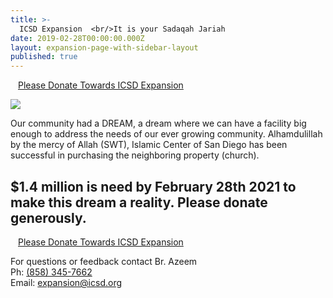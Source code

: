 ```yaml
---
title: >-
  ICSD Expansion  <br/>It is your Sadaqah Jariah
date: 2019-02-28T00:00:00.000Z
layout: expansion-page-with-sidebar-layout
published: true
---
```


<style>
  .img {
  	width: 100%;
    padding-top: 75%;
    background-position: 50% 50%;
    background-repeat: no-repeat;
    background-size: cover;
  }
  .gallery-image {
  	padding-top: 3px;
    padding-bottom: 3px;
  }
</style>

<div class="row pt-10 pb-3">

  <div class="col-12 pb-3 d-flex justify-content-center">
          <a class="btn btn-sm btn-danger" href="https://goodbricksapp.com/icsd.org/cause/expansion" style="padding:12px;white-space: normal;">Please Donate Towards ICSD Expansion</a>
    </div>
  </div>
    
![](https://s3.us-west-2.amazonaws.com/goodbricks.org/static/media/icsd/church-purchase-2020.png)

Our community had a DREAM, a dream where we can have a facility big enough to address the needs of our ever growing community. Alhamdulillah by the mercy of Allah (SWT), Islamic Center of San Diego has been successful in purchasing the neighboring property (church).

## $1.4 million is need by February 28th 2021 to make this dream a reality. Please donate generously.

<div class="row pt-10 pb-3">
  <div class="col-12 pb-3 d-flex justify-content-center">
    <a class="btn btn-sm btn-danger" href="https://goodbricksapp.com/icsd.org/cause/expansion" style="padding:12px;white-space: normal;">Please Donate Towards ICSD Expansion</a>
  </div>
</div>
  
For questions or feedback contact Br. Azeem <br/>
Ph: <a href="tel:+1-858-345-7662">(858) 345-7662</a> <br/>
Email: <a href="mailto:expansion@icsd.org">expansion@icsd.org</a>


